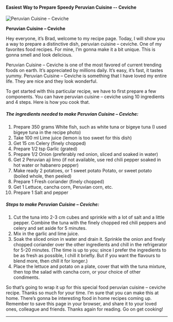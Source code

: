             

#### Easiest Way to Prepare Speedy Peruvian Cuisine -- Ceviche

![Peruvian Cuisine &ndash; Ceviche](https://img-global.cpcdn.com/recipes/4951935804243968/751x532cq70/peruvian-cuisine-ceviche-recipe-main-photo.jpg)

**Peruvian Cuisine &ndash; Ceviche**

Hey everyone, it’s Brad, welcome to my recipe page. Today, I will show you a way to prepare a distinctive dish, peruvian cuisine – ceviche. One of my favorites food recipes. For mine, I’m gonna make it a bit unique. This is gonna smell and look delicious.

Peruvian Cuisine – Ceviche is one of the most favored of current trending foods on earth. It’s appreciated by millions daily. It’s easy, it’s fast, it tastes yummy. Peruvian Cuisine – Ceviche is something that I have loved my entire life. They are nice and they look wonderful.

To get started with this particular recipe, we have to first prepare a few components. You can have peruvian cuisine – ceviche using 10 ingredients and 4 steps. Here is how you cook that.

##### The ingredients needed to make Peruvian Cuisine – Ceviche:

1.  Prepare 350 grams White fish, such as white tuna or bigeye tuna (I used bigeye tuna in the recipe photo)
2.  Take 100 ml Lime juice (lemon is too sweet for this dish)
3.  Get 15 cm Celery (finely chopped)
4.  Prepare 1/2 tsp Garlic (grated)
5.  Prepare 1/2 Onion (preferably red onion, sliced and soaked in water)
6.  Get 2 Peruvian aji limo (if not available, use red chili pepper soaked in hot water or habanero pepper)
7.  Make ready 2 potatoes, or 1 sweet potato Potato, or sweet potato (boiled whole, then peeled)
8.  Prepare 1 Fresh coriander (finely chopped)
9.  Get 1 Lettuce, cancha corn, Peruvian corn, etc.
10.  Prepare 1 Salt and pepper

##### Steps to make Peruvian Cuisine – Ceviche:

1.  Cut the tuna into 2-3 cm cubes and sprinkle with a lot of salt and a little pepper. Combine the tuna with the finely chopped red chili peppers and celery and set aside for 5 minutes.
2.  Mix in the garlic and lime juice.
3.  Soak the sliced onion in water and drain it. Sprinkle the onion and finely chopped coriander over the other ingredients and chill in the refrigerator for 5-20 minutes. (The time is up to you; since I prefer the ingredients to be as fresh as possible, I chill it briefly. But if you want the flavours to blend more, then chill it for longer.)
4.  Place the lettuce and potato on a plate, cover that with the tuna mixture, then top the salad with cancha corn, or your choice of other condiments.

So that’s going to wrap it up for this special food peruvian cuisine – ceviche recipe. Thanks so much for your time. I’m sure that you can make this at home. There’s gonna be interesting food in home recipes coming up. Remember to save this page in your browser, and share it to your loved ones, colleague and friends. Thanks again for reading. Go on get cooking!

* * *